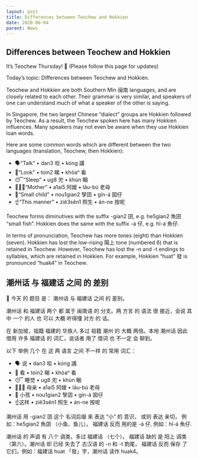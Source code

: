 ```yaml
---
layout: post
title: Differences between Teochew and Hokkien
date: 2020-06-04
parent: News
---
```


## Differences between Teochew and Hokkien

It’s Teochew Thursday! 📖
(Please follow this page for updates)

Today’s topic: Differences between Teochew and Hokkien.

Teochew and Hokkien are both Southern Min 闽南 languages, and are closely related to each other. Their grammar is very similar, and speakers of one can understand much of what a speaker of the other is saying.

In Singapore, the two largest Chinese “dialect” groups are Hokkien followed by Teochew. As a result, the Teochew spoken here has many Hokkien influences. Many speakers may not even be aware when they use Hokkien loan words.

Here are some common words which are different between the two languages (translation, Teochew, then Hokkien):

 * 🗣“Talk” • dan3 呾 • kóng 講
 * 👀“Look” • toin2 睇 • khòaⁿ 看
 * 😴“Sleep” • ug8 夗 • khùn 睏
 * 👩‍👦‍👦“Mother” • a1ai5 阿嬡 • lāu-bú 老母
 * 👶“Small child” • nou1gian2 孥囝 • gín-á 囡仔
 * ☝️“This manner” • ziê3sên1 照生 • án-ne 按呢

Teochew forms diminutives with the suffix -gian2 囝, e.g. he5gian2 魚囝 “small fish”. Hokkien does the same with the suffix -á 仔, e.g. hî-á 魚仔.

In terms of pronunciation, Teochew has more tones (eight) than Hokkien (seven). Hokkien has lost the low-rising 陽上 tone (numbered 6) that is retained in Teochew. However, Teochew has lost the -n and -t endings to syllables, which are retained in Hokkien. For example, Hokkien “huat” 發 is pronounced “huak4” in Teochew.

## 潮州话 与 福建话 之间 的 差别

📖 今天 的 题目 是： 潮州话 与 福建话 之间 的 差别。

潮州话 和 福建话 两个 都 属于 闽南语 的 分支。两 方言 的 语法 很 接近，会说 其中 一个 的人 也 可以 大概 听得懂 对方 的 话。

在 新加坡，祖籍 福建的 华族人 多过 祖籍 潮州 的 大概 两倍。本地 潮州话 因此 借用 许多 福建话 的 词汇，说话者 用了 借词 也 不一定 会 聊到。

以下 举例 几个 在 这 两 语言 之间 不一样 的 常用 词汇：

 * 🗣 说 • dan3 呾 • kóng 講
 * 👀 看 • toin2 睇 • khòaⁿ 看
 * 😴 睡觉 • ug8 夗 • khùn 睏
 * 👩‍👦‍👦 母亲 • a1ai5 阿嬡 • lāu-bú 老母
 * 👶 小孩 • nou1gian2 孥囝 • gín-á 囡仔
 * ☝️这样 • ziê3sên1 照生 • án-ne 按呢

潮州话 用 -gian2 囝 这个 名词后缀 来 表达 “小” 的 意识， 或则 表达 亲切， 例如：he5gian2 魚囝 （小鱼、鱼儿）。 福建话 反而 用的是 -á 仔, 例如：hî-á 魚仔.

潮州话 的 声调 有 八个 调类，多过 福建话 （七个）。 福建话 缺的 是 阳上 调类 （第六）。潮州话 却 已经 失去了 古汉语 的 -n 和 -t 韵尾， 福建话 反而 保存 了 它们，例如：福建话 huat 「發」字，潮州话 读作 huak4。
